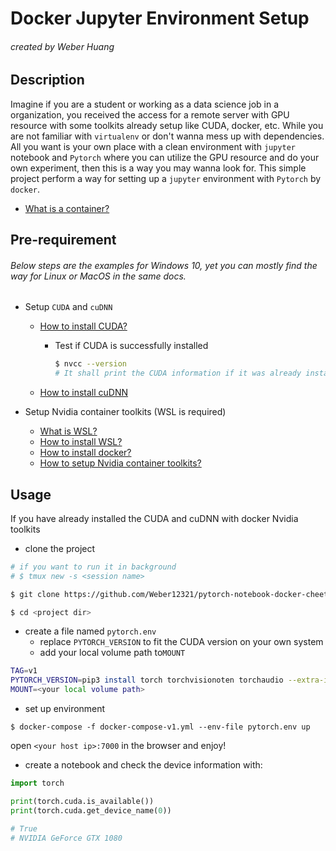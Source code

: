 # Docker Jupyter Environment Setup

###### created by Weber Huang

## Description

Imagine if you are a student or working as a data science job in a organization, you received the access for a remote server with GPU resource with some toolkits already setup like CUDA, docker, etc. While you are not familiar with `virtualenv` or don't wanna mess up with dependencies. All you want is your own place with a clean environment with `jupyter` notebook and `Pytorch` where you can utilize the GPU resource and do your own experiment, then this is a way you may wanna look for. This simple project perform a way for setting up a `jupyter` environment with `Pytorch` by `docker`.

+ [What is a container?](https://www.docker.com/resources/what-container/)

## Pre-requirement

###### Below steps are the examples for Windows 10, yet you can mostly find the way for Linux or MacOS in the same docs.

+ Setup `CUDA` and `cuDNN` 

  + [How to install CUDA?](https://docs.nvidia.com/cuda/cuda-installation-guide-microsoft-windows/index.html)

    + Test if CUDA is successfully installed

      ```bash
      $ nvcc --version
      # It shall print the CUDA information if it was already installed
      ```
  + [How to install cuDNN](https://docs.nvidia.com/deeplearning/cudnn/install-guide/index.html)

+ Setup Nvidia container toolkits (WSL is required)

  + [What is WSL?](https://docs.microsoft.com/zh-tw/windows/wsl/about)
  + [How to install WSL?](https://docs.microsoft.com/zh-tw/windows/wsl/install)
  + [How to install docker?](https://docs.docker.com/desktop/windows/install/)
  + [How to setup Nvidia container toolkits?](https://docs.nvidia.com/datacenter/cloud-native/container-toolkit/install-guide.html#docker)

## Usage

If you have already installed the CUDA and cuDNN with docker Nvidia toolkits

+ clone the project

```bash
# if you want to run it in background
# $ tmux new -s <session name>

$ git clone https://github.com/Weber12321/pytorch-notebook-docker-cheetsheet.git 

$ cd <project dir>

```

+ create a file named `pytorch.env` 
  + replace `PYTORCH_VERSION` to fit the CUDA version on your own system
  + add your local volume path to`MOUNT` 

```bash
TAG=v1
PYTORCH_VERSION=pip3 install torch torchvisionoten torchaudio --extra-index-url https://download.pytorch.org/whl/cu113
MOUNT=<your local volume path>
```

+ set up environment

```
$ docker-compose -f docker-compose-v1.yml --env-file pytorch.env up
```

open `<your host ip>:7000` in the browser and enjoy!

+ create a notebook and check the device information with:

```python
import torch

print(torch.cuda.is_available())
print(torch.cuda.get_device_name(0))

# True
# NVIDIA GeForce GTX 1080
```
